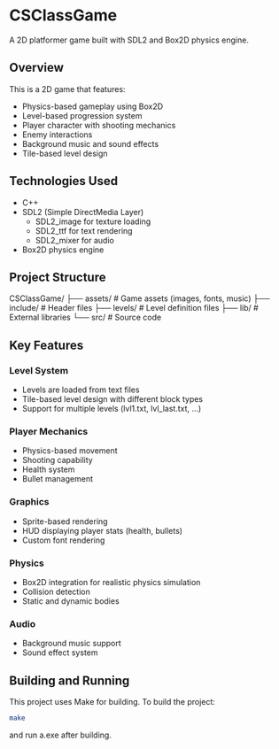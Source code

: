 # CSClassGame

A 2D platformer game built with SDL2 and Box2D physics engine.

## Overview
This is a 2D game that features:
- Physics-based gameplay using Box2D
- Level-based progression system
- Player character with shooting mechanics
- Enemy interactions
- Background music and sound effects
- Tile-based level design

## Technologies Used

- C++
- SDL2 (Simple DirectMedia Layer)
  - SDL2_image for texture loading
  - SDL2_ttf for text rendering
  - SDL2_mixer for audio
- Box2D physics engine

## Project Structure
CSClassGame/
├── assets/           # Game assets (images, fonts, music)
├── include/          # Header files
├── levels/           # Level definition files
├── lib/             # External libraries
└── src/             # Source code

## Key Features

### Level System
- Levels are loaded from text files
- Tile-based level design with different block types
- Support for multiple levels (lvl1.txt, lvl_last.txt, ...)

### Player Mechanics
- Physics-based movement
- Shooting capability
- Health system
- Bullet management

### Graphics
- Sprite-based rendering
- HUD displaying player stats (health, bullets)
- Custom font rendering

### Physics
- Box2D integration for realistic physics simulation
- Collision detection
- Static and dynamic bodies

### Audio
- Background music support
- Sound effect system

## Building and Running

This project uses Make for building. To build the project:

```bash
make
```
and run a.exe after building.
